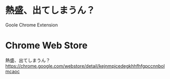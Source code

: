 # 熱盛、出てしまうん？

Goole Chrome Extension

# Chrome Web Store

熱盛、出てしまうん？
https://chrome.google.com/webstore/detail/kejnmpjcedegkhhfhfgpccnnbolmcaoc
